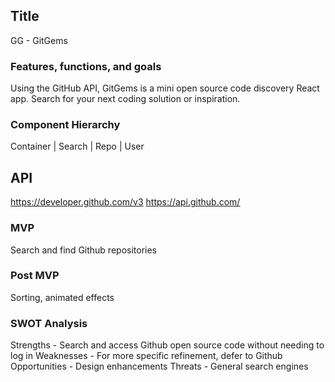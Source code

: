 ## Title

GG - GitGems 

### Features, functions, and goals

Using the GitHub API, GitGems is a mini open source code discovery React app.
Search for your next coding solution or inspiration.

### Component Hierarchy

Container | Search | Repo | User

## API

https://developer.github.com/v3
https://api.github.com/

### MVP

Search and find Github repositories

### Post MVP

Sorting, animated effects

### SWOT Analysis

Strengths - Search and access Github open source code without needing to log in
Weaknesses - For more specific refinement, defer to Github
Opportunities - Design enhancements
Threats - General search engines